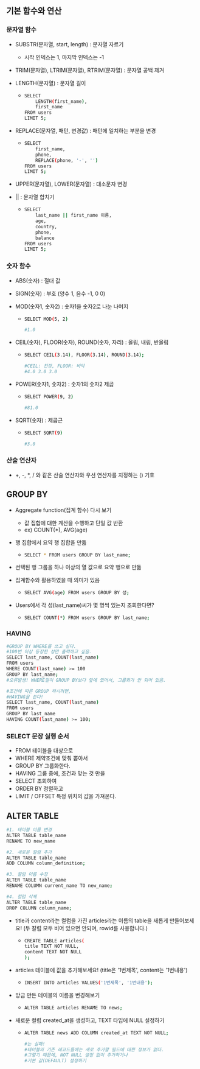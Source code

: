 ## 기본 함수와 연산



### 문자열 함수

- SUBSTR(문자열, start, length) : 문자열 자르기
  - 시작 인덱스는 1, 마지막 인덱스는 -1
  
- TRIM(문자열), LTRIM(문자열), RTRIM(문자열) : 문자열 공백 제거

- LENGTH(문자열) : 문자열 길이

  - ```bash
    SELECT
    	LENGTH(first_name),
    	first_name
    FROM users
    LIMIT 5;
    ```

- REPLACE(문자열, 패턴, 변경값) : 패턴에 일치하는 부분을 변경

  - ```bash
    SELECT
    	first_name,
    	phone,
    	REPLACE(phone, '-', '')
    FROM users
    LIMIT 5;
    ```

- UPPER(문자열), LOWER(문자열) : 대소문자 변경

- || : 문자열 합치기

  - ```bash
    SELECT
    	last_name || first_name 이름,
    	age,
    	country,
    	phone, 
    	balance
    FROM users
    LIMIT 5;
    ```

    

### 숫자 함수

- ABS(숫자) : 절대 값

- SIGN(숫자) : 부호 (양수 1, 음수 -1, 0 0)

- MOD(숫자1, 숫자2) : 숫자1을 숫자2로 나눈 나머지

  - ```bash
    SELECT MOD(5, 2)
    
    #1.0
    ```

- CEIL(숫자), FLOOR(숫자), ROUND(숫자, 자리) : 올림, 내림, 반올림

  - ```bash
    SELECT CEIL(3.14), FLOOR(3.14), ROUND(3.14);
    
    #CEIL: 천장, FLOOR: 바닥
    #4.0 3.0 3.0
    ```

- POWER(숫자1, 숫자2) : 숫자1의 숫자2 제곱

  - ```bash
    SELECT POWER(9, 2)
    
    #81.0
    ```

- SQRT(숫자) : 제곱근

  - ```bash
    SELECT SQRT(9)
    
    #3.0
    ```



### 산술 연산자

- +, -, *, / 와 같은 산술 연산자와 우선 연산자를 지정하는 () 기호



## GROUP BY

- Aggregate function(집계 함수) 다시 보기

  - 값 집합에 대한 계산을 수행하고 단일 값 반환
  -  ex) COUNT(*), AVG(age)

- 행 집합에서 요약 행 집합을 만듦

  - ```bash
    SELECT * FROM users GROUP BY last_name;
    ```

- 선택된 행 그룹을 하나 이상의 열 값으로 요약 행으로 만듦

- 집계함수와 활용하였을 때 의미가 있음

  - ```bash
    SELECT AVG(age) FROM users GROUP BY 성;
    ```

- Users에서 각 성(last_name)씨가 몇 명씩 있는지 조회한다면?

  - ```bash
    SELECT COUNT(*) FROM users GROUP BY last_name;
    ```



### HAVING

```bash
#GROUP BY WHERE를 쓰고 싶다.
#100번 이상 등장한 성만 출력하고 싶음.
SELECT last_name, COUNT(last_name)
FROM users
WHERE COUNT(last_name) >= 100
GROUP BY last_name;
#오류발생! WHERE절이 GROUP BY보다 앞에 있어서, 그룹화가 안 되어 있음.

#조건에 따른 GROUP 하시려면,
#HAVING을 쓴다!
SELECT last_name, COUNT(last_name)
FROM users
GROUP BY last_name
HAVING COUNT(last_name) >= 100;
```



### SELECT 문장 실행 순서

- FROM 테이블을 대상으로
- WHERE 제약조건에 맞춰 뽑아서
- GROUP BY 그룹화한다.
- HAVING 그룹 중에, 조건과 맞는 것 만을
- SELECT 조회하여
- ORDER BY 정렬하고
- LIMIT / OFFSET 특정 위치의 값을 가져온다.



## ALTER TABLE

```bash
#1. 테이블 이름 변경
ALTER TABLE table_name
RENAME TO new_name

#2. 새로운 컬럼 추가
ALTER TABLE table_name
ADD COLUMN column_definition;

#3. 컬럼 이름 수정
ALTER TABLE table_name
RENAME COLUMN current_name TO new_name;

#4. 컬럼 삭제
ALTER TABLE table_name
DROP COLUMN column_name;
```

- title과 content라는 컬럼을 가진 articles라는 이름의 table을 새롭게 만들어보세요! (두 칼럼 모두 비어 있으면 안되며, rowid를 사용합니다.)

  - ```bash
    CREATE TABLE articles(
    title TEXT NOT NULL,
    content TEXT NOT NULL
    );
    ```

- articles 테이블에 값을 추가해보세요! (title은 '1번제목', content는 '1번내용')

  - ```bash
    INSERT INTO articles VALUES('1번제목', '1번내용');
    ```

- 방금 만든 테이블의 이름을 변경해보기

  - ```bash
    ALTER TABLE articles RENAME TO news;
    ```

- 새로운 컬럼 created_at을 생성하고, TEXT 타입에 NULL 설정하기

  - ```bash
    ALTER TABLE news ADD COLUMN created_at TEXT NOT NULL;
    
    #는 실패!
    #테이블의 기존 레코드들에는 새로 추가할 필드에 대한 정보가 없다.
    #그렇기 때문에, NOT NULL 설정 없이 추가하거나
    #기본 값(DEFAULT) 설정하기
    ```

    